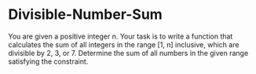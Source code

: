 # Divisible-Number-Sum
You are given a positive integer n. Your task is to write a function that calculates the sum of all integers in the range [1, n] inclusive, which are divisible by 2, 3, or 7. Determine the sum of all numbers in the given range satisfying the constraint.
